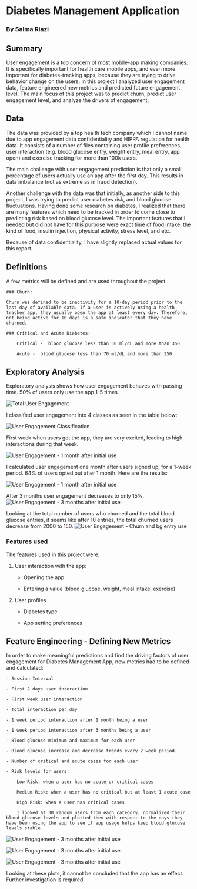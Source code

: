 # Diabetes Management Application
### By Salma Riazi

## Summary

User engagement is a top concern of most mobile-app making companies. It is specifically important for health care mobile apps, and even more important for diabetes-tracking apps, because they are trying to drive behavior change on the users. In this project I analyzed user engagement data, feature engineered new metrics
and predicted future engagement level. The main focus of this project was to predict churn, predict user engagement level, and analyze the drivers of engagement.

## Data

The data was provided by a top health tech company which I cannot name due to app engagement data confidentiality and HIPPA regulation for health data. It consists of a number of files containing user profile preferences, user interaction (e.g. blood glucose entry, weight entry, meal entry, app open) and exercise tracking for more than 100k users.

The main challenge with user engagement prediction is that only a small percentage of users actually use an app after the first day. This results in data imbalance (not as extreme as in fraud detection).

Another challenge with the data was that initially, as another side to this project, I was trying to predict user diabetes risk, and blood glucose fluctuations. Having done some research on diabetes, I realized that there are many features which  need to be tracked in order to come close to predicting risk based on blood glucose level. The important features that I needed but did not have for this purpose were exact time of food intake, the kind of food, insulin injection, physical activity, stress level, and etc.

Because of data confidentiality, I have slightly replaced actual values for this report.

## Definitions

A few metrics will be defined and are used throughout the project.

    ### Churn:

    Churn was defined to be inactivity for a 10-day period prior to the last day of available data. If a user is actively using a health tracker app, they usually open the app at least every day. Therefore, not being active for 10 days is a safe indicator that they have churned.

    ### Critical and Acute Diabetes:

        Critical -  blood glucose less than 50 ml/dL and more than 350

        Acute -  blood glucose less than 70 ml/dL and more than 250

## Exploratory Analysis

Exploratory analysis shows how user engagement behaves with passing time. 50% of users only use the app 1-5 times.

![Total User Engagement](https://github.com/salmariazi/Diabetes_Monitor/blob/master/figures/tot_eng.png)


I classified user engagement into 4 classes as seen in the table below:

![User Engagement Classification](https://github.com/salmariazi/Diabetes_Monitor/blob/master/figures/class_table.png)

First week when users get the app, they are very excited, leading to high interactions during that week.

![User Engagement - 1 month after initial use](https://github.com/salmariazi/Diabetes_Monitor/blob/master/figures/first_week.png)

I calculated user engagement one month after users signed up, for a 1-week period. 64% of users opted out after 1 month. Here are the results:

![User Engagement - 1 month after initial use](https://github.com/salmariazi/Diabetes_Monitor/blob/master/figures/1month.png)

After 3 months user engagement decreases to only 15%.
![User Engagement - 3 months after initial use](https://github.com/salmariazi/Diabetes_Monitor/blob/master/figures/3months.png)


Looking at the total number of users who churned and the total blood glucose entries, it seems like after 10 entries, the total churned users decrease from 2000 to 150.
![User Engagement - Churn and bg entry use](https://github.com/salmariazi/Diabetes_Monitor/blob/master/figures/churn_bg_entr.png)

### Features used

The features used in this project were:

1. User interaction with the app:

    - Opening the app

    - Entering a value (blood glucose, weight, meal intake, exercise)

2. User profiles

    - Diabetes type

    - App setting preferences

## Feature Engineering - Defining New Metrics

In order to make meaningful predictions and find the driving factors of user engagement for Diabetes Management App, new metrics had to be defined and calculated:

    - Session Interval

    - First 2 days user interaction

    - First week user interaction

    - Total interaction per day

    - 1 week period interaction after 1 month being a user

    - 1 week period interaction after 3 months being a user

    - Blood glucose minimum and maximum for each user

    - Blood glucose increase and decrease trends every 2 week period.

    - Number of critical and acute cases for each user

    - Risk levels for users:

        Low Risk: when a user has no acute or critical cases

        Medium Risk: when a user has no critical but at least 1 acute case

        High Risk: when a user has critical cases

        I looked at 30 random users from each category, normalized their blood glucose levels and plotted them with respect to the days they have been using the app to see if app usage helps keep blood glucose levels stable.

![User Engagement - 3 months after initial use](https://github.com/salmariazi/Diabetes_Monitor/blob/master/figures/low.png)

![User Engagement - 3 months after initial use](https://github.com/salmariazi/Diabetes_Monitor/blob/master/figures/med.png)

![User Engagement - 3 months after initial use](https://github.com/salmariazi/Diabetes_Monitor/blob/master/figures/high.png)

Looking at these plots, it cannot be concluded that the app has an effect. Further investigation is required.

